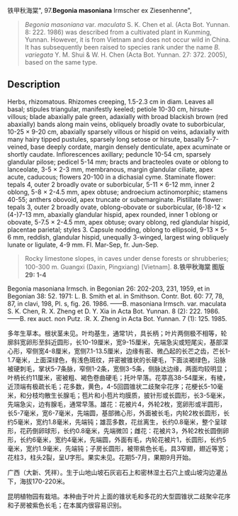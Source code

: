 铁甲秋海棠",
97.**Begonia masoniana** Irmscher ex Ziesenhenne",

> *Begonia masoniana* var. *maculata* S. K. Chen et al. (Acta Bot. Yunnan. 8: 222. 1986) was described from a cultivated plant in Kunming, Yunnan. However, it is from Vietnam and does not occur wild in China. It has subsequently been raised to species rank under the name *B. variegata* Y. M. Shui &amp; W. H. Chen (Acta Bot. Yunnan. 27: 372. 2005), based on the same type.

## Description
Herbs, rhizomatous. Rhizomes creeping, 1.5-2.3 cm in diam. Leaves all basal; stipules triangular, manifestly keeled; petiole 10-30 cm, hirsute-villous; blade abaxially pale green, adaxially with broad blackish brown (red abaxially) bands along main veins, obliquely broadly ovate to suborbicular, 10-25 × 9-20 cm, abaxially sparsely villous or hispid on veins, adaxially with many hairy tipped pustules, sparsely long setose or hirsute, basally 5-7-veined, base deeply cordate, margin densely denticulate, apex acuminate or shortly caudate. Inflorescences axillary; peduncle 10-54 cm, sparsely glandular pilose; pedicel 5-14 mm; bracts and bracteoles ovate or oblong to lanceolate, 3-5 × 2-3 mm, membranous, margin glandular ciliate, apex acute, caducous; flowers 20-100 in a dichasial cyme. Staminate flower: tepals 4, outer 2 broadly ovate or suborbicular, 5-11 × 6-12 mm, inner 2 oblong, 5-8 × 2-4.5 mm, apex obtuse; androecium actinomorphic; stamens 40-55; anthers obovoid, apex truncate or subemarginate. Pistillate flower: tepals 3, outer 2 broadly ovate, oblong-obovate or suborbicular, (6-)8-12 × (4-)7-13 mm, abaxially glandular hispid, apex rounded, inner 1 oblong or obovate, 5-7.5 × 2-4.5 mm, apex obtuse; ovary oblong, red glandular hispid, placentae parietal; styles 3. Capsule nodding, oblong to ellipsoid, 9-13 × 5-6 mm, reddish, glandular hispid, unequally 3-winged, largest wing obliquely lunate or ligulate, 4-9 mm. Fl. Mar-Sep, fr. Jun-Sep.

> Rocky limestone slopes, in caves under dense forests or shrubberies; 100-300 m. Guangxi (Daxin, Pingxiang) [Vietnam].
**8.铁甲秋海棠 图版29: 1-4**

Begonia masoniana Irmsch. in Begonian 26: 202-203, 231, 1959, et in Begonian 38: 52. 1971: L. B. Smith et al. in Smithson. Contr. Bot. 60: 77, 78, 87, in clavi, 198, Pl. s, fig. 26. 1986. ——B. masoniana Irmsch. var. maculata S. K. Chen, R. X. Zheng et D. Y. Xia in Acta Bot. Yunnan. 8 (2): 222. 1986. ——B. rex auct. non Putz. :R. X. Zheng in Acta Bot. Yunnan. 7 (1): 125. 1985.

多年生草本。根状茎未见。叶均基生，通常1片，具长柄；叶片两侧极不相等，轮廓斜宽卵形至斜近圆形，长10-19厘米，宽9-15厘米，先端急尖或短尾尖，基部深心形，窄侧宽4-8厘米，宽侧7.1-13.5厘米，边缘有密、微凸起的长芒之齿，芒长1-1.7毫米，上面深绿色，有浅色斑纹，并密被锥状的长硬毛，下面淡褐绿色，沿脉被硬刺毛，掌状5-7条脉，窄侧1-2条，宽侧3-5条，侧脉达边缘，两面均较明显；叶柄长约11厘米，密被粗、褐色卷曲硬毛；托叶早落。花葶高38-54厘米，有棱，近顶端有极疏长毛；花多数，黄色，4-5回圆锥状二歧聚伞花序；花梗长5-10毫米，和分枝均散生长腺毛；苞片和小苞片均膜质，披针形或长圆形，长3-5毫米，先端急尖，边有腺毛，通常早落。雄花：花被片4，外轮2枚，宽卵形或半圆形，长5-7毫米，宽6-7毫米，先端圆，基部微心形，外面被长毛，内轮2枚长圆形，长约5毫米，宽约1.8毫米，先端钝；雄蕊多数，花丝离生，长约0.8毫米，整个呈球形，花药倒卵球形，长约0.8毫米，先端微凹；雌花：花被片3，外轮2枚长圆倒卵形，长约6毫米，宽约4毫米，先端圆，外面有毛，内轮花被片1，长圆形，长约5毫米，宽约1.9毫米，先端钝；子房长圆形，被带紫色长毛，具3窄翅，翅近等宽；花柱3，柱头2裂，呈U字形。果实未见。花期5-7月，果期9月开始。

广西（大新、凭祥）。生于山地山坡石灰岩石上和密林湿土石穴上或山坡沟边灌丛下，海拔170-220米。

昆明植物园有栽培。本种由于叶片上面的锥状毛和多花的大型圆锥状二歧聚伞花序和子房被紫色长毛；在本属内很容易识别。
